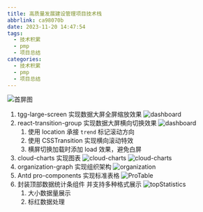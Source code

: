 ```yaml
---
title: 高质量发展建设管理项目技术栈
abbrlink: ca98070b
date: 2023-11-20 14:47:54
tags:
  - 技术积累
  - pmp
  - 项目总结
categories:
  - 技术积累
  - pmp
  - 项目总结
---
```


![首屏图](https://z1.ax1x.com/2023/09/26/pP7vx54.png)

<!-- more -->

1. tgg-large-screen 实现数据大屏全屏缩放效果
   ![dashboard](https://z1.ax1x.com/2023/11/23/pidjWdS.png)
2. react-transition-group 实现数据大屏横向切换效果
   ![dashboard](https://z1.ax1x.com/2023/11/23/pidjfIg.png)
   1. 使用 location 承接 `trend` 标记滚动方向
   2. 使用 CSSTransition 实现横向滚动特效
   3. 横屏切换加载时添加 load 效果，避免白屏
3. cloud-charts 实现图表
   ![cloud-charts](https://z1.ax1x.com/2023/11/28/piB244f.png)
   ![cloud-charts](https://z1.ax1x.com/2023/11/28/piB2hUP.png)
4. organization-graph 实现组织架构
   ![organization](https://z1.ax1x.com/2023/11/28/piB22DA.png)
5. Antd pro-components 实现标准表格
   ![ProTable](https://z1.ax1x.com/2023/11/28/piB2IC8.png)
6. 封装顶部数据统计条组件 并支持多种格式展示
   ![topStatistics](https://z1.ax1x.com/2023/09/26/pP7vx54.png)
   1. 大小数据量展示
   2. 标红数据处理
